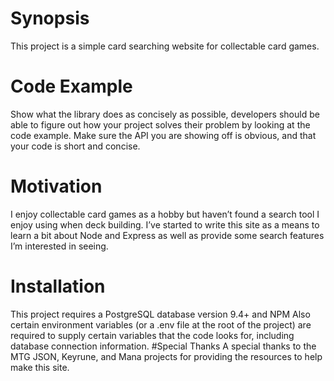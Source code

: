# Synopsis
This project is a simple card searching website for collectable card games.
# Code Example
Show what the library does as concisely as possible, developers should be able to figure out how your project solves their problem by looking at the code example. Make sure the API you are showing off is obvious, and that your code is short and concise.
# Motivation
I enjoy collectable card games as a hobby but haven’t found a search tool I enjoy using when deck building.  I’ve started to write this site as a means to learn a bit about Node and Express as well as provide some search features I’m interested in seeing.
# Installation
This project requires a PostgreSQL database version 9.4+ and NPM
Also certain environment variables (or a .env file at the root of the project) are required to supply certain variables that the code looks for, including database connection information.
#Special Thanks
A special thanks to the MTG JSON, Keyrune, and Mana projects for providing the resources to help make this site.
